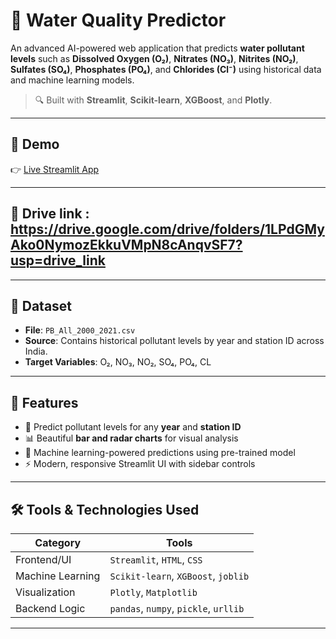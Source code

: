 # 🌊 Water Quality Predictor

An advanced AI-powered web application that predicts **water pollutant levels** such as **Dissolved Oxygen (O₂)**, **Nitrates (NO₃)**, **Nitrites (NO₂)**, **Sulfates (SO₄)**, **Phosphates (PO₄)**, and **Chlorides (Cl⁻)** using historical data and machine learning models.

> 🔍 Built with **Streamlit**, **Scikit-learn**, **XGBoost**, and **Plotly**.

---

## 🚀 Demo

👉 [Live Streamlit App](https://waterqualityprediction-twqkibmwrdsdhsq4episyb.streamlit.app/)

---

## 📁 Drive link : https://drive.google.com/drive/folders/1LPdGMyAko0NymozEkkuVMpN8cAnqvSF7?usp=drive_link

---

## 📁 Dataset

- **File**: `PB_All_2000_2021.csv`
- **Source**: Contains historical pollutant levels by year and station ID across India.
- **Target Variables**: O₂, NO₃, NO₂, SO₄, PO₄, CL

---

## 🎯 Features

- 📅 Predict pollutant levels for any **year** and **station ID**
- 📊 Beautiful **bar and radar charts** for visual analysis
- 🧠 Machine learning-powered predictions using pre-trained model
- ⚡ Modern, responsive Streamlit UI with sidebar controls

---

## 🛠️ Tools & Technologies Used

| Category         | Tools                                 |
|------------------|----------------------------------------|
| Frontend/UI      | `Streamlit`, `HTML`, `CSS`             |
| Machine Learning | `Scikit-learn`, `XGBoost`, `joblib`    |
| Visualization    | `Plotly`, `Matplotlib`                 |
| Backend Logic    | `pandas`, `numpy`, `pickle`, `urllib`  |

---

